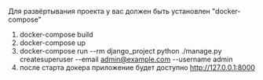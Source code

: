 Для развёртывания проекта у вас должен быть установлен "docker-compose"
1) docker-compose build
2) docker-compose up 
3) docker-compose run --rm django_project python ./manage.py createsuperuser --email admin@example.com --username admin
4) после старта  докера приложение будет доступно  http://127.0.0.1:8000

